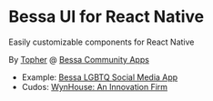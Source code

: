 # Bessa UI for React Native

Easily customizable components for React Native

By [Topher](https://www.linkedin.com/in/topherjamesknoll/) @ [Bessa Community Apps](https://bessaapps.com)

* Example: [Bessa LGBTQ Social Media App](https://getbessa.com)
* Cudos: [WynHouse: An Innovation Firm](https://www.wynhouse.co/)
